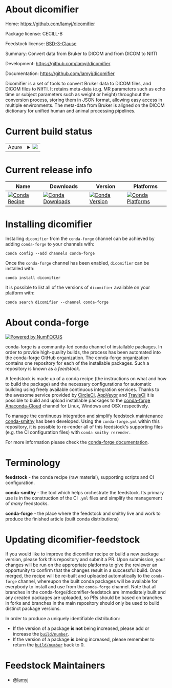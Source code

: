 About dicomifier
================

Home: https://github.com/lamyj/dicomifier

Package license: CECILL-B

Feedstock license: [BSD-3-Clause](https://github.com/conda-forge/dicomifier-feedstock/blob/master/LICENSE.txt)

Summary: Convert data from Bruker to DICOM and from DICOM to NIfTI

Development: https://github.com/lamyj/dicomifier

Documentation: https://github.com/lamyj/dicomifier

Dicomifier is a set of tools to convert Bruker data to DICOM files, and
DICOM files to NIfTI. It retains meta-data (e.g. MR parameters such as echo
time or subject parameters such as weight or height) throughout the
conversion process, storing them in JSON format, allowing easy access in
multiple environments. The meta-data from Bruker is aligned on the DICOM
dictionary for unified human and animal processing pipelines.


Current build status
====================


<table>
    
  <tr>
    <td>Azure</td>
    <td>
      <details>
        <summary>
          <a href="https://dev.azure.com/conda-forge/feedstock-builds/_build/latest?definitionId=9338&branchName=master">
            <img src="https://dev.azure.com/conda-forge/feedstock-builds/_apis/build/status/dicomifier-feedstock?branchName=master">
          </a>
        </summary>
        <table>
          <thead><tr><th>Variant</th><th>Status</th></tr></thead>
          <tbody><tr>
              <td>linux_64_boost_cpp1.72.0python3.6.____cpython</td>
              <td>
                <a href="https://dev.azure.com/conda-forge/feedstock-builds/_build/latest?definitionId=9338&branchName=master">
                  <img src="https://dev.azure.com/conda-forge/feedstock-builds/_apis/build/status/dicomifier-feedstock?branchName=master&jobName=linux&configuration=linux_64_boost_cpp1.72.0python3.6.____cpython" alt="variant">
                </a>
              </td>
            </tr><tr>
              <td>linux_64_boost_cpp1.72.0python3.7.____cpython</td>
              <td>
                <a href="https://dev.azure.com/conda-forge/feedstock-builds/_build/latest?definitionId=9338&branchName=master">
                  <img src="https://dev.azure.com/conda-forge/feedstock-builds/_apis/build/status/dicomifier-feedstock?branchName=master&jobName=linux&configuration=linux_64_boost_cpp1.72.0python3.7.____cpython" alt="variant">
                </a>
              </td>
            </tr><tr>
              <td>linux_64_boost_cpp1.72.0python3.8.____cpython</td>
              <td>
                <a href="https://dev.azure.com/conda-forge/feedstock-builds/_build/latest?definitionId=9338&branchName=master">
                  <img src="https://dev.azure.com/conda-forge/feedstock-builds/_apis/build/status/dicomifier-feedstock?branchName=master&jobName=linux&configuration=linux_64_boost_cpp1.72.0python3.8.____cpython" alt="variant">
                </a>
              </td>
            </tr><tr>
              <td>linux_64_boost_cpp1.72.0python3.9.____cpython</td>
              <td>
                <a href="https://dev.azure.com/conda-forge/feedstock-builds/_build/latest?definitionId=9338&branchName=master">
                  <img src="https://dev.azure.com/conda-forge/feedstock-builds/_apis/build/status/dicomifier-feedstock?branchName=master&jobName=linux&configuration=linux_64_boost_cpp1.72.0python3.9.____cpython" alt="variant">
                </a>
              </td>
            </tr><tr>
              <td>linux_64_boost_cpp1.74.0python3.6.____cpython</td>
              <td>
                <a href="https://dev.azure.com/conda-forge/feedstock-builds/_build/latest?definitionId=9338&branchName=master">
                  <img src="https://dev.azure.com/conda-forge/feedstock-builds/_apis/build/status/dicomifier-feedstock?branchName=master&jobName=linux&configuration=linux_64_boost_cpp1.74.0python3.6.____cpython" alt="variant">
                </a>
              </td>
            </tr><tr>
              <td>linux_64_boost_cpp1.74.0python3.7.____cpython</td>
              <td>
                <a href="https://dev.azure.com/conda-forge/feedstock-builds/_build/latest?definitionId=9338&branchName=master">
                  <img src="https://dev.azure.com/conda-forge/feedstock-builds/_apis/build/status/dicomifier-feedstock?branchName=master&jobName=linux&configuration=linux_64_boost_cpp1.74.0python3.7.____cpython" alt="variant">
                </a>
              </td>
            </tr><tr>
              <td>linux_64_boost_cpp1.74.0python3.8.____cpython</td>
              <td>
                <a href="https://dev.azure.com/conda-forge/feedstock-builds/_build/latest?definitionId=9338&branchName=master">
                  <img src="https://dev.azure.com/conda-forge/feedstock-builds/_apis/build/status/dicomifier-feedstock?branchName=master&jobName=linux&configuration=linux_64_boost_cpp1.74.0python3.8.____cpython" alt="variant">
                </a>
              </td>
            </tr><tr>
              <td>linux_64_boost_cpp1.74.0python3.9.____cpython</td>
              <td>
                <a href="https://dev.azure.com/conda-forge/feedstock-builds/_build/latest?definitionId=9338&branchName=master">
                  <img src="https://dev.azure.com/conda-forge/feedstock-builds/_apis/build/status/dicomifier-feedstock?branchName=master&jobName=linux&configuration=linux_64_boost_cpp1.74.0python3.9.____cpython" alt="variant">
                </a>
              </td>
            </tr><tr>
              <td>osx_64_boost_cpp1.72.0python3.6.____cpython</td>
              <td>
                <a href="https://dev.azure.com/conda-forge/feedstock-builds/_build/latest?definitionId=9338&branchName=master">
                  <img src="https://dev.azure.com/conda-forge/feedstock-builds/_apis/build/status/dicomifier-feedstock?branchName=master&jobName=osx&configuration=osx_64_boost_cpp1.72.0python3.6.____cpython" alt="variant">
                </a>
              </td>
            </tr><tr>
              <td>osx_64_boost_cpp1.72.0python3.7.____cpython</td>
              <td>
                <a href="https://dev.azure.com/conda-forge/feedstock-builds/_build/latest?definitionId=9338&branchName=master">
                  <img src="https://dev.azure.com/conda-forge/feedstock-builds/_apis/build/status/dicomifier-feedstock?branchName=master&jobName=osx&configuration=osx_64_boost_cpp1.72.0python3.7.____cpython" alt="variant">
                </a>
              </td>
            </tr><tr>
              <td>osx_64_boost_cpp1.72.0python3.8.____cpython</td>
              <td>
                <a href="https://dev.azure.com/conda-forge/feedstock-builds/_build/latest?definitionId=9338&branchName=master">
                  <img src="https://dev.azure.com/conda-forge/feedstock-builds/_apis/build/status/dicomifier-feedstock?branchName=master&jobName=osx&configuration=osx_64_boost_cpp1.72.0python3.8.____cpython" alt="variant">
                </a>
              </td>
            </tr><tr>
              <td>osx_64_boost_cpp1.72.0python3.9.____cpython</td>
              <td>
                <a href="https://dev.azure.com/conda-forge/feedstock-builds/_build/latest?definitionId=9338&branchName=master">
                  <img src="https://dev.azure.com/conda-forge/feedstock-builds/_apis/build/status/dicomifier-feedstock?branchName=master&jobName=osx&configuration=osx_64_boost_cpp1.72.0python3.9.____cpython" alt="variant">
                </a>
              </td>
            </tr><tr>
              <td>osx_64_boost_cpp1.74.0python3.6.____cpython</td>
              <td>
                <a href="https://dev.azure.com/conda-forge/feedstock-builds/_build/latest?definitionId=9338&branchName=master">
                  <img src="https://dev.azure.com/conda-forge/feedstock-builds/_apis/build/status/dicomifier-feedstock?branchName=master&jobName=osx&configuration=osx_64_boost_cpp1.74.0python3.6.____cpython" alt="variant">
                </a>
              </td>
            </tr><tr>
              <td>osx_64_boost_cpp1.74.0python3.7.____cpython</td>
              <td>
                <a href="https://dev.azure.com/conda-forge/feedstock-builds/_build/latest?definitionId=9338&branchName=master">
                  <img src="https://dev.azure.com/conda-forge/feedstock-builds/_apis/build/status/dicomifier-feedstock?branchName=master&jobName=osx&configuration=osx_64_boost_cpp1.74.0python3.7.____cpython" alt="variant">
                </a>
              </td>
            </tr><tr>
              <td>osx_64_boost_cpp1.74.0python3.8.____cpython</td>
              <td>
                <a href="https://dev.azure.com/conda-forge/feedstock-builds/_build/latest?definitionId=9338&branchName=master">
                  <img src="https://dev.azure.com/conda-forge/feedstock-builds/_apis/build/status/dicomifier-feedstock?branchName=master&jobName=osx&configuration=osx_64_boost_cpp1.74.0python3.8.____cpython" alt="variant">
                </a>
              </td>
            </tr><tr>
              <td>osx_64_boost_cpp1.74.0python3.9.____cpython</td>
              <td>
                <a href="https://dev.azure.com/conda-forge/feedstock-builds/_build/latest?definitionId=9338&branchName=master">
                  <img src="https://dev.azure.com/conda-forge/feedstock-builds/_apis/build/status/dicomifier-feedstock?branchName=master&jobName=osx&configuration=osx_64_boost_cpp1.74.0python3.9.____cpython" alt="variant">
                </a>
              </td>
            </tr>
          </tbody>
        </table>
      </details>
    </td>
  </tr>
</table>

Current release info
====================

| Name | Downloads | Version | Platforms |
| --- | --- | --- | --- |
| [![Conda Recipe](https://img.shields.io/badge/recipe-dicomifier-green.svg)](https://anaconda.org/conda-forge/dicomifier) | [![Conda Downloads](https://img.shields.io/conda/dn/conda-forge/dicomifier.svg)](https://anaconda.org/conda-forge/dicomifier) | [![Conda Version](https://img.shields.io/conda/vn/conda-forge/dicomifier.svg)](https://anaconda.org/conda-forge/dicomifier) | [![Conda Platforms](https://img.shields.io/conda/pn/conda-forge/dicomifier.svg)](https://anaconda.org/conda-forge/dicomifier) |

Installing dicomifier
=====================

Installing `dicomifier` from the `conda-forge` channel can be achieved by adding `conda-forge` to your channels with:

```
conda config --add channels conda-forge
```

Once the `conda-forge` channel has been enabled, `dicomifier` can be installed with:

```
conda install dicomifier
```

It is possible to list all of the versions of `dicomifier` available on your platform with:

```
conda search dicomifier --channel conda-forge
```


About conda-forge
=================

[![Powered by NumFOCUS](https://img.shields.io/badge/powered%20by-NumFOCUS-orange.svg?style=flat&colorA=E1523D&colorB=007D8A)](http://numfocus.org)

conda-forge is a community-led conda channel of installable packages.
In order to provide high-quality builds, the process has been automated into the
conda-forge GitHub organization. The conda-forge organization contains one repository
for each of the installable packages. Such a repository is known as a *feedstock*.

A feedstock is made up of a conda recipe (the instructions on what and how to build
the package) and the necessary configurations for automatic building using freely
available continuous integration services. Thanks to the awesome service provided by
[CircleCI](https://circleci.com/), [AppVeyor](https://www.appveyor.com/)
and [TravisCI](https://travis-ci.com/) it is possible to build and upload installable
packages to the [conda-forge](https://anaconda.org/conda-forge)
[Anaconda-Cloud](https://anaconda.org/) channel for Linux, Windows and OSX respectively.

To manage the continuous integration and simplify feedstock maintenance
[conda-smithy](https://github.com/conda-forge/conda-smithy) has been developed.
Using the ``conda-forge.yml`` within this repository, it is possible to re-render all of
this feedstock's supporting files (e.g. the CI configuration files) with ``conda smithy rerender``.

For more information please check the [conda-forge documentation](https://conda-forge.org/docs/).

Terminology
===========

**feedstock** - the conda recipe (raw material), supporting scripts and CI configuration.

**conda-smithy** - the tool which helps orchestrate the feedstock.
                   Its primary use is in the construction of the CI ``.yml`` files
                   and simplify the management of *many* feedstocks.

**conda-forge** - the place where the feedstock and smithy live and work to
                  produce the finished article (built conda distributions)


Updating dicomifier-feedstock
=============================

If you would like to improve the dicomifier recipe or build a new
package version, please fork this repository and submit a PR. Upon submission,
your changes will be run on the appropriate platforms to give the reviewer an
opportunity to confirm that the changes result in a successful build. Once
merged, the recipe will be re-built and uploaded automatically to the
`conda-forge` channel, whereupon the built conda packages will be available for
everybody to install and use from the `conda-forge` channel.
Note that all branches in the conda-forge/dicomifier-feedstock are
immediately built and any created packages are uploaded, so PRs should be based
on branches in forks and branches in the main repository should only be used to
build distinct package versions.

In order to produce a uniquely identifiable distribution:
 * If the version of a package **is not** being increased, please add or increase
   the [``build/number``](https://conda.io/docs/user-guide/tasks/build-packages/define-metadata.html#build-number-and-string).
 * If the version of a package **is** being increased, please remember to return
   the [``build/number``](https://conda.io/docs/user-guide/tasks/build-packages/define-metadata.html#build-number-and-string)
   back to 0.

Feedstock Maintainers
=====================

* [@lamyj](https://github.com/lamyj/)

